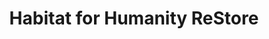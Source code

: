 ---
title: "Habitat for Humanity ReStore"
url: /lincoln-city/habitat-for-humanity-restore/
shop: charity
---
